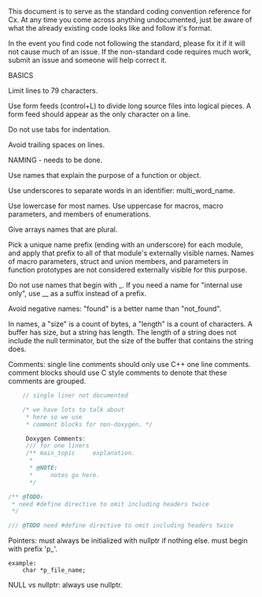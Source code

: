 This document is to serve as the standard coding convention reference for Cx.
At any time you come across anything undocumented, just be aware of what the
already existing code looks like and follow it's format.

In the event you find code not following the standard, please fix it if it
will not cause much of an issue. If the non-standard code requires much work,
submit an issue and someone will help correct it.

BASICS

  Limit lines to 79 characters.

  Use form feeds (control+L) to divide long source files into logical
  pieces.  A form feed should appear as the only character on a line.

  Do not use tabs for indentation.

  Avoid trailing spaces on lines.

NAMING - needs to be done.

  Use names that explain the purpose of a function or object.

  Use underscores to separate words in an identifier: multi_word_name. 

  Use lowercase for most names.  Use uppercase for macros, macro
parameters, and members of enumerations.

  Give arrays names that are plural.

  Pick a unique name prefix (ending with an underscore) for each
module, and apply that prefix to all of that module's externally
visible names.  Names of macro parameters, struct and union members,
and parameters in function prototypes are not considered externally
visible for this purpose.

  Do not use names that begin with _.  If you need a name for
"internal use only", use __ as a suffix instead of a prefix.

  Avoid negative names: "found" is a better name than "not_found".

  In names, a "size" is a count of bytes, a "length" is a count of
characters.  A buffer has size, but a string has length.  The length
of a string does not include the null terminator, but the size of the
buffer that contains the string does.

Comments:
single line comments should only use C++ one line comments.
comment blocks should use C style comments to denote that these comments
are grouped.

``` cpp
    // single liner not documented

    /* we have lots to talk about
     * here so we use
     * comment blocks for non-doxygen. */

     Doxygen Comments:
     /// for one liners
     /** main_topic     explanation.
      *
      * @NOTE:
      *     notes go here.
      */

/** @TODO: 
 * need #define directive to omit including headers twice
 */

/// @TODO need #define directive to omit including headers twice
```

Pointers:
    must always be initialized with nullptr if nothing else.
    must begin with prefix 'p_'.

    example:
        char *p_file_name;

NULL vs nullptr:
    always use nullptr.
   